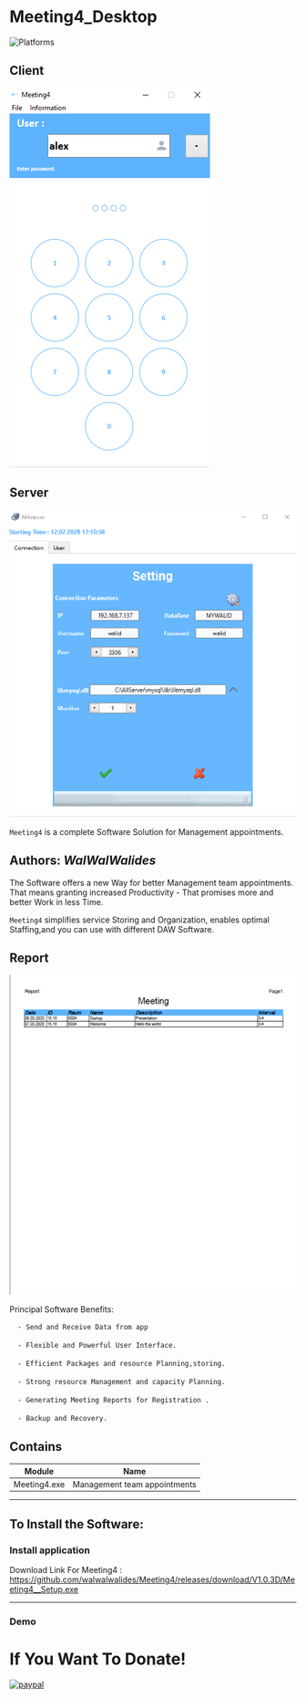 # Meeting4_Desktop
![Platforms](https://img.shields.io/badge/Supported%20platforms-Win32%20and%20Win64-red.svg)
## Client
![](View/Img/MainView.png)
## Server 	
![](View/Img/ServerView.png)

`Meeting4` is a complete Software Solution for Management appointments.


**Authors:**  *WalWalWalides*
------

The Software offers a new Way for better Management team appointments. That means granting increased Productivity - That promises more and better Work in less Time.

`Meeting4` simplifies service Storing and Organization, enables optimal Staffing,and you can use with different DAW Software.


## Report 	
![](View/Img/Report.png)

Principal Software Benefits:

      - Send and Receive Data from app

      - Flexible and Powerful User Interface.

      - Efficient Packages and resource Planning,storing.

      - Strong resource Management and capacity Planning.
      
      - Generating Meeting Reports for Registration .
      
      - Backup and Recovery.


    
    


## Contains

| Module | Name | 
| --- | --- |
|Meeting4.exe|Management team appointments|


------

## To Install the Software:

### Install application 


Download Link For Meeting4 : https://github.com/walwalwalides/Meeting4/releases/download/V1.0.3D/Meeting4__Setup.exe

------

### Demo


# If You Want To Donate!

[![paypal](https://www.paypalobjects.com/en_US/i/btn/btn_donateCC_LG.gif)](https://www.paypal.com/cgi-bin/webscr?cmd=_s-xclick&hosted_button_id=Y79F36A9BGLHS&source=url)


